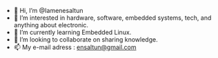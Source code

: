 - 👋 Hi, I’m @Iamenesaltun
- 👀 I’m interested in hardware, software, embedded systems, tech, and anything about electronic.
- 🌱 I’m currently learning Embedded Linux.
- 💞️ I’m looking to collaborate on sharing knowledge.
- 📫 My e-mail adress : ensaltun@gmail.com

<!---
Iamenesaltun/Iamenesaltun is a ✨ special ✨ repository because its `README.md` (this file) appears on your GitHub profile.
You can click the Preview link to take a look at your changes.
--->
